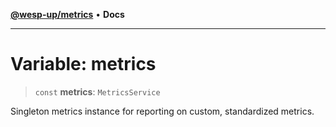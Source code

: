 [**@wesp-up/metrics**](../README.md) • **Docs**

---

# Variable: metrics

> `const` **metrics**: `MetricsService`

Singleton metrics instance for reporting on custom, standardized metrics.
